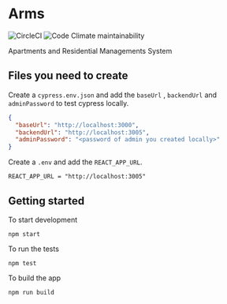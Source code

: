 # Arms

![CircleCI](https://img.shields.io/circleci/build/github/armadillo-apps/arms2.svg)
![Code Climate maintainability](https://img.shields.io/codeclimate/maintainability/armadillo-apps/arms.svg)

Apartments and Residential Managements System

## Files you need to create

Create a `cypress.env.json` and add the `baseUrl` , `backendUrl` and `adminPassword` to test cypress locally.

```json
{
  "baseUrl": "http://localhost:3000",
  "backendUrl": "http://localhost:3005",
  "adminPassword": "<password of admin you created locally>"
}
```

Create a `.env` and add the `REACT_APP_URL`.

```
REACT_APP_URL = "http://localhost:3005"
```

## Getting started

To start development

```
npm start
```

To run the tests

```
npm test
```

To build the app

```
npm run build
```
